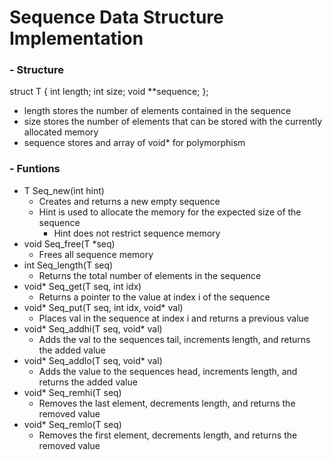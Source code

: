 # Sequence Data Structure Implementation
### - Structure
  struct T {
      int length;
      int size;
      void **sequence;
  };
  - length stores the number of elements contained in the sequence
  - size stores the number of elements that can be stored with the currently allocated memory
  - sequence stores and array of void* for polymorphism
### - Funtions
  - T Seq_new(int hint) 
    - Creates and returns a new empty sequence
    - Hint is used to allocate the memory for the expected size of the sequence
      - Hint does not restrict sequence memory
  - void Seq_free(T *seq)
    - Frees all sequence memory
  - int Seq_length(T seq)
    - Returns the total number of elements in the sequence
  - void* Seq_get(T seq, int idx) 
    - Returns a pointer to the value at index i of the sequence
  - void* Seq_put(T seq, int idx, void* val) 
    - Places val in the sequence at index i and returns a previous value
  - void* Seq_addhi(T seq, void* val)
    - Adds the val to the sequences tail, increments length, and returns the added value
  - void* Seq_addlo(T seq, void* val)
    - Adds the value to the sequences head, increments length, and returns the added value
  - void* Seq_remhi(T seq)
    - Removes the last element, decrements length, and returns the removed value
  - void* Seq_remlo(T seq)
    - Removes the first element, decrements length, and returns the removed value

